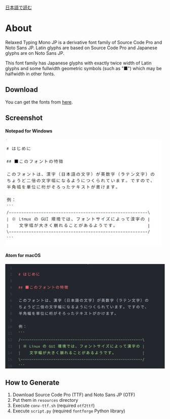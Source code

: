 [日本語で読む](./README_jp.md)

# About
Relaxed Typing Mono JP is a derivative font family of Source Code Pro and Noto Sans JP.  Latin glyphs are based on Source Code Pro and Japanese glyphs are on Noto Sans JP.

This font family has Japanese glyphs with exactly twice width of Latin glyphs and some fullwidth geometric symbols (such as "■") which may be halfwidth in other fonts.

## Download
You can get the fonts from [here](https://github.com/mshioda/relaxed-typing-mono-jp/releases/).

## Screenshot
#### Notepad for Windows
![Screenshot](./images/screenshot-notepad.png)

#### Atom for macOS
![Screenshot](./images/screenshot-atom.png)

## How to Generate
1. Download Source Code Pro (TTF) and Noto Sans JP (OTF)
2. Put them in `resources` directory
3. Execute `conv-ttf.sh` (required `otf2ttf`)
4. Execute `script.py` (required `fontforge` Python library)
